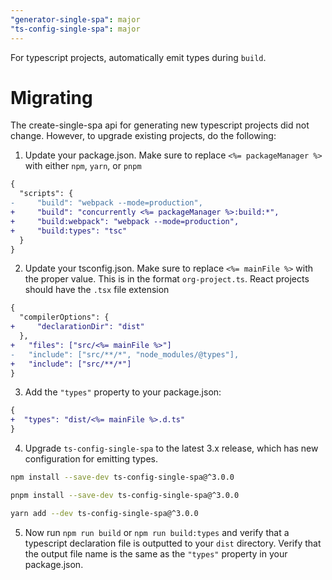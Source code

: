 ```yaml
---
"generator-single-spa": major
"ts-config-single-spa": major
---
```


For typescript projects, automatically emit types during `build`.

# Migrating

The create-single-spa api for generating new typescript projects did not change. However, to upgrade existing projects, do the following:

1. Update your package.json. Make sure to replace `<%= packageManager %>` with either `npm`, `yarn`, or `pnpm`

```diff
{
  "scripts": {
-     "build": "webpack --mode=production",
+     "build": "concurrently <%= packageManager %>:build:*",
+     "build:webpack": "webpack --mode=production",
+     "build:types": "tsc"
  }
}
```

2. Update your tsconfig.json. Make sure to replace `<%= mainFile %>` with the proper value. This is in the format `org-project.ts`. React projects should have the `.tsx` file extension

```diff
{
  "compilerOptions": {
+     "declarationDir": "dist"
  },
+   "files": ["src/<%= mainFile %>"]
-   "include": ["src/**/*", "node_modules/@types"],
+   "include": ["src/**/*"]
}
```

3. Add the `"types"` property to your package.json:

```diff
{
+  "types": "dist/<%= mainFile %>.d.ts"
}
```

4. Upgrade `ts-config-single-spa` to the latest 3.x release, which has new configuration for emitting types.

```sh
npm install --save-dev ts-config-single-spa@^3.0.0

pnpm install --save-dev ts-config-single-spa@^3.0.0

yarn add --dev ts-config-single-spa@^3.0.0
```

5. Now run `npm run build` or `npm run build:types` and verify that a typescript declaration file is outputted to your `dist` directory. Verify that the output file name is the same as the `"types"` property in your package.json.
